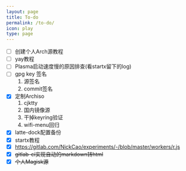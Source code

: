 ```yaml
---
layout: page
title: To-do
permalink: /to-do/
icon: play
type: page
---
```


- [ ] 创建个人Arch源教程
- [ ] yay教程
- [ ] Plasma启动速度慢的原因排查(看startx留下的log)
- [ ] gpg key 签名
  1. 源签名
  2. commit签名
- [x] 定制Archiso
  1. cjktty
  2. 国内镜像源
  3. 干掉keyring验证
  4. wifi-menu回归
- [x] latte-dock配置备份
- [x] startx教程
- [x] https://gitlab.com/NickCao/experiments/-/blob/master/workers/r.js
- [x] ~~gitlab-ci实现自动的markdown转html~~
- [x] ~~个人Magisk源~~
